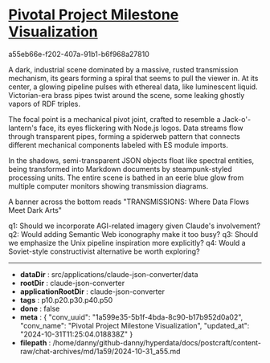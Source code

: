 # [Pivotal Project Milestone Visualization](https://claude.ai/chat/1a599e35-5b1f-4bda-8c90-b17b952d0a02)

a55eb66e-f202-407a-91b1-b6f968a27810

 A dark, industrial scene dominated by a massive, rusted transmission mechanism, its gears forming a spiral that seems to pull the viewer in. At its center, a glowing pipeline pulses with ethereal data, like luminescent liquid. Victorian-era brass pipes twist around the scene, some leaking ghostly vapors of RDF triples.

The focal point is a mechanical pivot joint, crafted to resemble a Jack-o'-lantern's face, its eyes flickering with Node.js logos. Data streams flow through transparent pipes, forming a spiderweb pattern that connects different mechanical components labeled with ES module imports.

In the shadows, semi-transparent JSON objects float like spectral entities, being transformed into Markdown documents by steampunk-styled processing units. The entire scene is bathed in an eerie blue glow from multiple computer monitors showing transmission diagrams.

A banner across the bottom reads "TRANSMISSIONS: Where Data Flows Meet Dark Arts"

q1: Should we incorporate AGI-related imagery given Claude's involvement?
q2: Would adding Semantic Web iconography make it too busy?
q3: Should we emphasize the Unix pipeline inspiration more explicitly?
q4: Would a Soviet-style constructivist alternative be worth exploring?

---

* **dataDir** : src/applications/claude-json-converter/data
* **rootDir** : claude-json-converter
* **applicationRootDir** : claude-json-converter
* **tags** : p10.p20.p30.p40.p50
* **done** : false
* **meta** : {
  "conv_uuid": "1a599e35-5b1f-4bda-8c90-b17b952d0a02",
  "conv_name": "Pivotal Project Milestone Visualization",
  "updated_at": "2024-10-31T11:25:04.018838Z"
}
* **filepath** : /home/danny/github-danny/hyperdata/docs/postcraft/content-raw/chat-archives/md/1a59/2024-10-31_a55.md